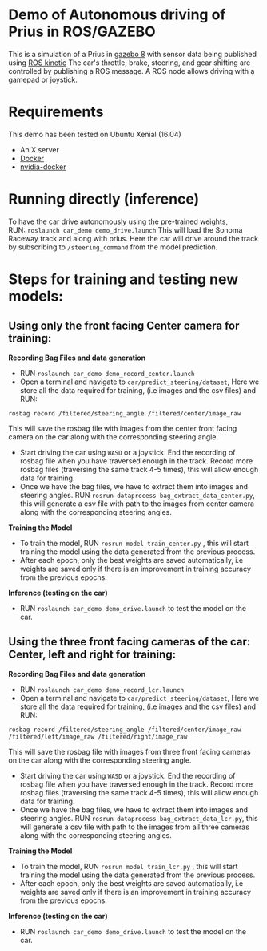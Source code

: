 # Demo of Autonomous driving of Prius in ROS/GAZEBO

This is a simulation of a Prius in [gazebo 8](http://gazebosim.org) with sensor data being published using [ROS kinetic](http://wiki.ros.org/kinetic/Installation)
The car's throttle, brake, steering, and gear shifting are controlled by publishing a ROS message.
A ROS node allows driving with a gamepad or joystick.

# Requirements

This demo has been tested on Ubuntu Xenial (16.04)

* An X server
* [Docker](https://www.docker.com/get-docker)
* [nvidia-docker](https://github.com/nvidia/nvidia-docker/wiki/Installation-(version-1.0))

# Running directly (inference)
To have the car drive autonomously using the pre-trained weights, \
RUN:  `roslaunch car_demo demo_drive.launch` This will load the Sonoma Raceway track and along with prius. Here the car will drive around the track by subscribing to `/steering_command` from the model prediction.   

# Steps for training and testing new models: 
## Using only the front facing Center camera for training:
**Recording Bag Files and data generation**
- RUN `roslaunch car_demo demo_record_center.launch` 
- Open a terminal and navigate to `car/predict_steering/dataset`, Here we store all the data required for training, (i.e images and the csv files) and RUN: 
```
rosbag record /filtered/steering_angle /filtered/center/image_raw 
```
This will save the rosbag file with images from the center front facing camera on the car along with the corresponding steering angle. 
- Start driving the car using `WASD` or a joystick. End the recording of rosbag file when you have traversed enough in the track. Record more rosbag files (traversing the same track 4-5 times), this will allow enough data for training. 
- Once we have the bag files, we have to extract them into images and steering angles. RUN `rosrun dataprocess bag_extract_data_center.py`, this will generate a csv file with path to the images from center camera along with the corresponding steering angles.  

**Training the Model** 
- To train the model, RUN `rosrun model train_center.py` , this will start training the model using the data generated from the previous process. 
- After each epoch, only the best weights are saved automatically, i.e weights are saved only if there is an improvement in training accuracy from the previous epochs.

**Inference (testing on the car)**
- RUN `roslaunch car_demo demo_drive.launch` to test the model on the car. 

## Using the three front facing cameras of the car: Center, left and right for training:
**Recording Bag Files and data generation**
- RUN `roslaunch car_demo demo_record_lcr.launch` 
- Open a terminal and navigate to `car/predict_steering/dataset`, Here we store all the data required for training, (i.e images and the csv files) and RUN: 
```
rosbag record /filtered/steering_angle /filtered/center/image_raw /filtered/left/image_raw /filtered/right/image_raw 
```
This will save the rosbag file with images from three front facing cameras on the car along with the corresponding steering angle. 
- Start driving the car using `WASD` or a joystick. End the recording of rosbag file when you have traversed enough in the track. Record more rosbag files (traversing the same track 4-5 times), this will allow enough data for training. 
- Once we have the bag files, we have to extract them into images and steering angles. RUN `rosrun dataprocess bag_extract_data_lcr.py`, this will generate a csv file with path to the images from all three cameras along with the corresponding steering angles.  

**Training the Model** 
- To train the model, RUN `rosrun model train_lcr.py` , this will start training the model using the data generated from the previous process. 
- After each epoch, only the best weights are saved automatically, i.e weights are saved only if there is an improvement in training accuracy from the previous epochs.

**Inference (testing on the car)**
- RUN `roslaunch car_demo demo_drive.launch` to test the model on the car. 





 
